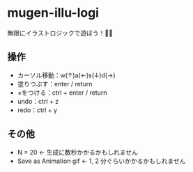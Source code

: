 # mugen-illu-logi
無限にイラストロジックで遊ぼう！🥟🍣
## 操作
- カーソル移動：w(↑)a(←)s(↓)d(→)
- 塗りつぶす：enter / return
- ×をつける：ctrl + enter / return
- undo：ctrl + z
- redo：ctrl + y
## その他
- N = 20 ← 生成に数秒かかるかもしれません
- Save as Animation gif ← 1, 2 分ぐらいかかるかもしれません

